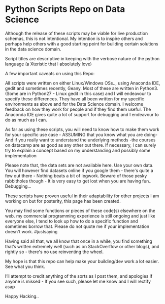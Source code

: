# Python Scripts Repo on Data Science


Although the release of these scripts may be viable for live production schemas, this is not intentional. My intention is to inspire others and perhaps help others with a good starting point for building certain solutions in the data science domain.

Script titles are descriptive in keeping with the verbose nature of the python language (a Xteristic that I absolutely love)

A few important caveats on using this Repo:

All scripts were written on either Linux/Windows OSs.., using Anaconda IDE, gedit and sometimes recently, Geany. Most of these are written in
Python3. (Some are in Python27 - Linux gedit in this case) and I will endeavour to specify these differences.
They have all been written for my specific environments as above and for the Data Science domain.
I welcome feedback on how they work for people and if they find them useful.
The Anaconda IDE gives quite a lot of support for debugging and I endeavour to do as much as I can.

As far as using these scripts, you will need to know how to make them work for your specific use case - ASSUMING that you know what you are doing-
And if you really want to understand the underlying methods -the courses on datacamp are as good as any other out there.
If necessary, I can surely try to explain a concept based on my understanding and possibly some implementation


Please note that, the data sets are not available here. Use your own data. You will however find datasets online if you google them - there's quite a few out there - Nothing beats a bit of legwork.  Beware of those pesky rabbitholes though - It is very easy to get lost when you are having fun.. Debugging...

These scripts have proven useful in their adaptability for other projects I am working on but for posterity, this page has been created.

You may find some functions or pieces of these code(s) elsewhere on the web. my commercial programming
experience is still ongoing and just like everyone else, I tend to look up how to do a specific function and sometimes borrow that.
Please do not quote me if your implementation doesn't work. #justsaying

Having said all that, we all know that once in a while, you find something that’s written extremely well (such as on StackOverflow or other blogs), and rightly so - there's no use reinventing the wheel.

 My hope is that this repo can help make your building/dev work a lot easier. See what you think.

I’ll attempt to credit anything of the sorts as I post them, and apologies if anyone is missed - If you see such, please let me know and I will rectify asap

Happy Hacking..
